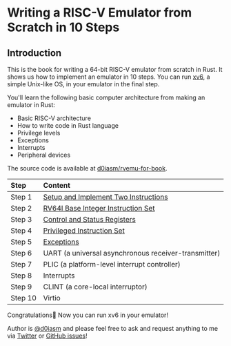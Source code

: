 # Writing a RISC-V Emulator from Scratch in 10 Steps

## Introduction

This is the book for writing a 64-bit RISC-V emulator from scratch in Rust. It shows us how to implement an emulator in 10 steps. You can run [xv6](https://github.com/mit-pdos/xv6-riscv), a simple Unix-like OS, in your emulator in the final step.

You'll learn the following basic computer architecture from making an emulator in Rust:

* Basic RISC-V architecture
* How to write code in Rust language
* Privilege levels
* Exceptions
* Interrupts
* Peripheral devices

The source code is available at [d0iasm/rvemu-for-book](https://github.com/d0iasm/rvemu-for-book).

| Step | Content |
| :--- | :--- |
| Step 1 | [Setup and Implement Two Instructions](setup-and-implement-two-instructions.md) |
| Step 2 | [RV64I Base Integer Instruction Set](rv64i-base-integer-instruction-set.md) |
| Step 3 | [Control and Status Registers](control-and-status-registers.md) |
| Step 4 | [Privileged Instruction Set](privileged-instruction-set.md) |
| Step 5 | [Exceptions](exceptions.md) |
| Step 6 | UART \(a universal asynchronous receiver-transmitter\) |
| Step 7 | PLIC \(a platform-level interrupt controller\) |
| Step 8 | Interrupts |
| Step 9 | CLINT \(a core-local interruptor\) |
| Step 10 | Virtio |

Congratulations🎉 Now you can run xv6 in your emulator!

Author is [@d0iasm](https://twitter.com/d0iasm) and please feel free to ask and request anything to me via [Twitter](https://twitter.com/d0iasm) or [GitHub issues](https://github.com/d0iasm/rvemu-for-book/issues)!


